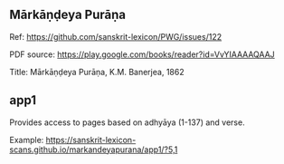 
## Mārkāṇḍeya Purāṇa

Ref: https://github.com/sanskrit-lexicon/PWG/issues/122

PDF source: https://play.google.com/books/reader?id=VvYIAAAAQAAJ


Title: Mārkāṇḍeya Purāṇa, K.M. Banerjea, 1862

## app1
Provides access to pages based on adhyāya (1-137) and verse.

Example: https://sanskrit-lexicon-scans.github.io/markandeyapurana/app1/?5,1


